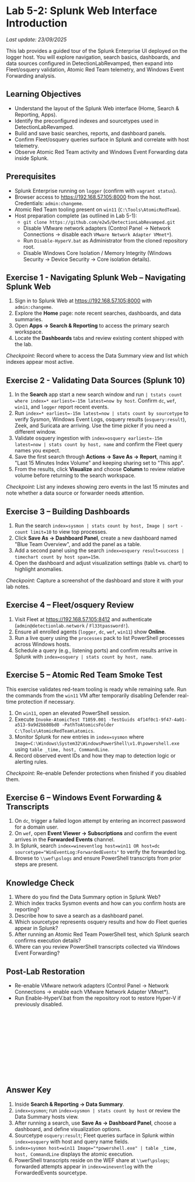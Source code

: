 # Lab 5-2: Splunk Web Interface Introduction

_Last update: 23/09/2025_

This lab provides a guided tour of the Splunk Enterprise UI deployed on the logger host. You will explore navigation, search basics, dashboards, and data sources configured in DetectionLabRevamped, then expand into Fleet/osquery validation, Atomic Red Team telemetry, and Windows Event Forwarding analysis.

## Learning Objectives
- Understand the layout of the Splunk Web interface (Home, Search & Reporting, Apps).
- Identify the preconfigured indexes and sourcetypes used in DetectionLabRevamped.
- Build and save basic searches, reports, and dashboard panels.
- Confirm Fleet/osquery queries surface in Splunk and correlate with host telemetry.
- Observe Atomic Red Team activity and Windows Event Forwarding data inside Splunk.

## Prerequisites
- Splunk Enterprise running on `logger` (confirm with `vagrant status`).
- Browser access to <https://192.168.57.105:8000> from the host. Credentials: `admin:changeme`.
- Atomic Red Team tooling present on `win11` (`C:\Tools\AtomicRedTeam`).
- Host preparation complete (as outlined in Lab 5-1):
  - `git clone https://github.com/e2w5/DetectionLabRevamped.git`
  - Disable VMware network adapters (Control Panel -> Network Connections -> disable each `VMware Network Adapter VMnet*`).
  - Run `Disable-HyperV.bat` as Administrator from the cloned repository root.
  - Disable Windows Core Isolation / Memory Integrity (Windows Security -> Device Security -> Core isolation details).

## Exercise 1 - Navigating Splunk Web – Navigating Splunk Web
1. Sign in to Splunk Web at <https://192.168.57.105:8000> with `admin:changeme`.
2. Explore the **Home** page: note recent searches, dashboards, and data summaries.
3. Open **Apps -> Search & Reporting** to access the primary search workspace.
4. Locate the **Dashboards** tabs and review existing content shipped with the lab.

*Checkpoint:* Record where to access the Data Summary view and list which indexes appear most active.

## Exercise 2 - Validating Data Sources (Splunk 10)
1. In the **Search** app start a new search window and run `| tstats count where index=* earliest=-15m latest=now by host`. Confirm `dc`, `wef`, `win11`, and `logger` report recent events.
2. Run `index=* earliest=-15m latest=now | stats count by sourcetype` to verify Sysmon, Windows Event Logs, osquery results (`osquery:result`), Zeek, and Suricata are arriving. Use the time picker if you need a different window.
3. Validate osquery ingestion with `index=osquery earliest=-15m latest=now | stats count by host, name` and confirm the Fleet query names you expect.
4. Save the first search through **Actions -> Save As -> Report**, naming it "Last 15 Minutes Index Volume" and keeping sharing set to "This app".
5. From the results, click **Visualize** and choose **Column** to review relative volume before returning to the search workspace.

*Checkpoint:* List any indexes showing zero events in the last 15 minutes and note whether a data source or forwarder needs attention.

## Exercise 3 – Building Dashboards
1. Run the search `index=sysmon | stats count by host, Image | sort - count limit=10` to view top processes.
2. Click **Save As -> Dashboard Panel**, create a new dashboard named "Blue Team Overview", and add the panel as a table.
3. Add a second panel using the search `index=osquery result=success | timechart count by host span=15m`.
4. Open the dashboard and adjust visualization settings (table vs. chart) to highlight anomalies.

*Checkpoint:* Capture a screenshot of the dashboard and store it with your lab notes.

## Exercise 4 – Fleet/osquery Review
1. Visit Fleet at <https://192.168.57.105:8412> and authenticate (`admin@detectionlab.network` / `Fl33tpassword!`).
2. Ensure all enrolled agents (`logger`, `dc`, `wef`, `win11`) show **Online**.
3. Run a live query using the `processes` pack to list PowerShell processes across Windows hosts.
4. Schedule a query (e.g., listening ports) and confirm results arrive in Splunk with `index=osquery | stats count by host, name`.

## Exercise 5 – Atomic Red Team Smoke Test
This exercise validates red-team tooling is ready while remaining safe. Run the commands from the `win11` VM after temporarily disabling Defender real-time protection if necessary.

1. On `win11`, open an elevated PowerShell session.
2. Execute `Invoke-AtomicTest T1059.001 -TestGuids 4f14f0c1-9f47-4a01-a513-9a9d2bb80bd0 -PathToAtomicsFolder C:\Tools\AtomicRedTeam\atomics`.
3. Monitor Splunk for new entries in `index=sysmon` where `Image=C:\Windows\System32\WindowsPowerShell\v1.0\powershell.exe` using `table _time, host, CommandLine`.
4. Record observed event IDs and how they map to detection logic or alerting rules.

*Checkpoint:* Re-enable Defender protections when finished if you disabled them.

## Exercise 6 – Windows Event Forwarding & Transcripts
1. On `dc`, trigger a failed logon attempt by entering an incorrect password for a domain user.
2. On `wef`, open **Event Viewer -> Subscriptions** and confirm the event arrives in the **Forwarded Events** channel.
3. In Splunk, search `index=wineventlog host=win11 OR host=dc sourcetype="WinEventLog:ForwardedEvents"` to verify the forwarded log.
4. Browse to `\\wef\pslogs` and ensure PowerShell transcripts from prior steps are present.

## Knowledge Check
1. Where do you find the Data Summary option in Splunk Web?
2. Which index tracks Sysmon events and how can you confirm hosts are reporting?
3. Describe how to save a search as a dashboard panel.
4. Which sourcetype represents osquery results and how do Fleet queries appear in Splunk?
5. After running an Atomic Red Team PowerShell test, which Splunk search confirms execution details?
6. Where can you review PowerShell transcripts collected via Windows Event Forwarding?

## Post-Lab Restoration
- Re-enable VMware network adapters (Control Panel -> Network Connections -> enable each VMware Network Adapter VMnet*).
- Run Enable-HyperV.bat from the repository root to restore Hyper-V if previously disabled.

<br />
<br />
<br />
<br />
<br />
<br />
<br />
<br />
<br />
<br />

## Answer Key
1. Inside **Search & Reporting -> Data Summary**.
2. `index=sysmon`; run `index=sysmon | stats count by host` or review the Data Summary hosts view.
3. After running a search, use **Save As -> Dashboard Panel**, choose a dashboard, and define visualization options.
4. Sourcetype `osquery:result`; Fleet queries surface in Splunk within `index=osquery` with host and query name fields.
5. `index=sysmon host=win11 Image="*powershell.exe" | table _time, host, CommandLine` displays the atomic execution.
6. PowerShell transcripts reside on the WEF share at `\\wef\pslogs`; forwarded attempts appear in `index=wineventlog` with the ForwardedEvents sourcetype.

